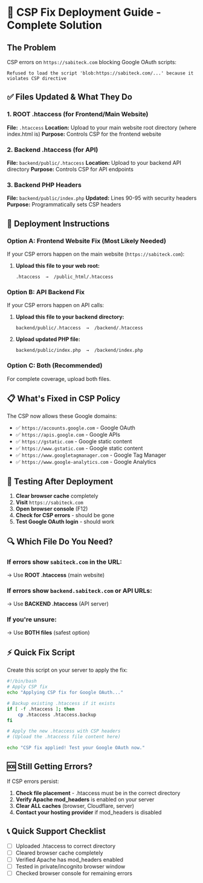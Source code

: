 # 🔧 CSP Fix Deployment Guide - Complete Solution

## The Problem
CSP errors on `https://sabiteck.com` blocking Google OAuth scripts:
```
Refused to load the script 'blob:https://sabiteck.com/...' because it violates CSP directive
```

## ✅ Files Updated & What They Do

### 1. **ROOT .htaccess** (for Frontend/Main Website)
**File:** `.htaccess`
**Location:** Upload to your main website root directory (where index.html is)
**Purpose:** Controls CSP for the frontend website

### 2. **Backend .htaccess** (for API)
**File:** `backend/public/.htaccess`
**Location:** Upload to your backend API directory
**Purpose:** Controls CSP for API endpoints

### 3. **Backend PHP Headers**
**File:** `backend/public/index.php`
**Updated:** Lines 90-95 with security headers
**Purpose:** Programmatically sets CSP headers

## 🚀 Deployment Instructions

### Option A: Frontend Website Fix (Most Likely Needed)
If your CSP errors happen on the main website (`https://sabiteck.com`):

1. **Upload this file to your web root:**
   ```
   .htaccess  →  /public_html/.htaccess
   ```

### Option B: API Backend Fix
If your CSP errors happen on API calls:

1. **Upload this file to your backend directory:**
   ```
   backend/public/.htaccess  →  /backend/.htaccess
   ```

2. **Upload updated PHP file:**
   ```
   backend/public/index.php  →  /backend/index.php
   ```

### Option C: Both (Recommended)
For complete coverage, upload both files.

## 📋 What's Fixed in CSP Policy

The CSP now allows these Google domains:
- ✅ `https://accounts.google.com` - Google OAuth
- ✅ `https://apis.google.com` - Google APIs
- ✅ `https://gstatic.com` - Google static content
- ✅ `https://www.gstatic.com` - Google static content
- ✅ `https://www.googletagmanager.com` - Google Tag Manager
- ✅ `https://www.google-analytics.com` - Google Analytics

## 🧪 Testing After Deployment

1. **Clear browser cache** completely
2. **Visit** `https://sabiteck.com`
3. **Open browser console** (F12)
4. **Check for CSP errors** - should be gone
5. **Test Google OAuth login** - should work

## 🔍 Which File Do You Need?

### If errors show `sabiteck.com` in the URL:
→ Use **ROOT .htaccess** (main website)

### If errors show `backend.sabiteck.com` or API URLs:
→ Use **BACKEND .htaccess** (API server)

### If you're unsure:
→ Use **BOTH files** (safest option)

## ⚡ Quick Fix Script

Create this script on your server to apply the fix:

```bash
#!/bin/bash
# Apply CSP fix
echo "Applying CSP fix for Google OAuth..."

# Backup existing .htaccess if it exists
if [ -f .htaccess ]; then
    cp .htaccess .htaccess.backup
fi

# Apply the new .htaccess with CSP headers
# (Upload the .htaccess file content here)

echo "CSP fix applied! Test your Google OAuth now."
```

## 🆘 Still Getting Errors?

If CSP errors persist:

1. **Check file placement** - .htaccess must be in the correct directory
2. **Verify Apache mod_headers** is enabled on your server
3. **Clear ALL caches** (browser, Cloudflare, server)
4. **Contact your hosting provider** if mod_headers is disabled

## 📞 Quick Support Checklist

- [ ] Uploaded .htaccess to correct directory
- [ ] Cleared browser cache completely
- [ ] Verified Apache has mod_headers enabled
- [ ] Tested in private/incognito browser window
- [ ] Checked browser console for remaining errors